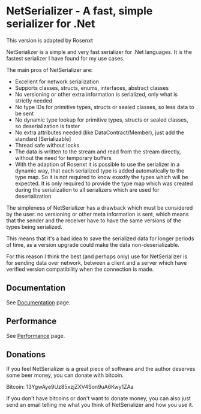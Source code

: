 # NetSerializer - A fast, simple serializer for .Net

This version is adapted by Rosenxt

NetSerializer is a simple and very fast serializer for .Net languages. It is
the fastest serializer I have found for my use cases.

The main pros of NetSerializer are:

- Excellent for network serialization
- Supports classes, structs, enums, interfaces, abstract classes
- No versioning or other extra information is serialized, only what is strictly needed
- No type IDs for primitive types, structs or sealed classes, so less data to be sent
- No dynamic type lookup for primitive types, structs or sealed classes, so
  deserialization is faster
- No extra attributes needed (like DataContract/Member), just add the standard
  [Serializable]
- Thread safe without locks
- The data is written to the stream and read from the stream directly, without
  the need for temporary buffers
- With the adaption of Rosenxt it is possible to use the serializer in a dynamic way,
  that each serialized type is added automatically to the type map. So it is not required
  to know exaxtly the types which will be expected. It is only required to provide
  the type map which was created during the serialization to all serializers which are used
  for deserialization

The simpleness of NetSerializer has a drawback which must be considered by the
user: no versioning or other meta information is sent, which means that the
sender and the receiver have to have the same versions of the types being
serialized.

This means that it's a bad idea to save the serialized data for longer periods
of time, as a version upgrade could make the data non-deserializable.

For this reason I think the best (and perhaps only) use for NetSerializer is
for sending data over network, between a client and a server which have
verified version compatibility when the connection is made.

## Documentation

See [Documentation](Doc.md) page.

## Performance

See [Performance](Performance.md) page.

## Donations

If you feel NetSerializer is a great piece of software and the author deserves
some beer money, you can donate with bitcoin.

Bitcoin: 13YgwAye9Uz85xzjZXV4Son9uA6Kwy1ZAa

If you don't have bitcoins or don't want to donate money, you can also just
send an email telling me what you think of NetSerializer and how you use it.
